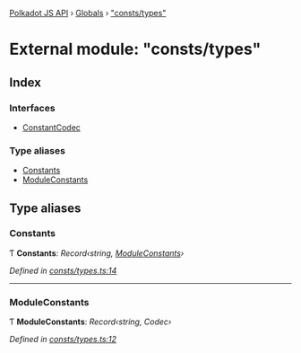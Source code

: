 [Polkadot JS API](../README.md) › [Globals](../globals.md) › ["consts/types"](_consts_types_.md)

# External module: "consts/types"

## Index

### Interfaces

* [ConstantCodec](../interfaces/_consts_types_.constantcodec.md)

### Type aliases

* [Constants](_consts_types_.md#constants)
* [ModuleConstants](_consts_types_.md#moduleconstants)

## Type aliases

###  Constants

Ƭ **Constants**: *Record‹string, [ModuleConstants](_consts_types_.md#moduleconstants)›*

*Defined in [consts/types.ts:14](https://github.com/polkadot-js/api/blob/fadb1ff/packages/api-metadata/src/consts/types.ts#L14)*

___

###  ModuleConstants

Ƭ **ModuleConstants**: *Record‹string, Codec›*

*Defined in [consts/types.ts:12](https://github.com/polkadot-js/api/blob/fadb1ff/packages/api-metadata/src/consts/types.ts#L12)*
